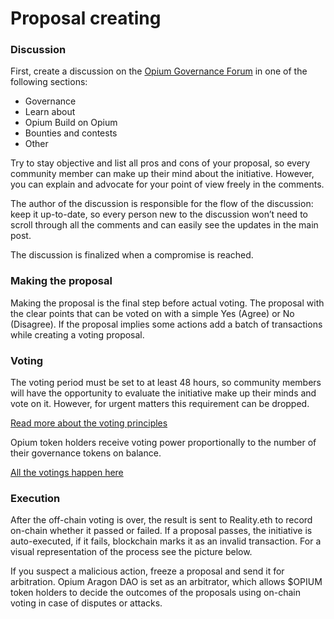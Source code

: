 # Proposal creating

### Discussion

First, create a discussion on the [Opium Governance Forum](https://forum.opium.network) in one of the following sections:

* Governance
* Learn about&#x20;
* Opium Build on Opium&#x20;
* Bounties and contests&#x20;
* Other&#x20;

Try to stay objective and list all pros and cons of your proposal, so every community member can make up their mind about the initiative. However, you can explain and advocate for  your point of view freely in the comments.&#x20;

The author of the discussion is responsible for the flow of the discussion: keep it up-to-date, so every person new to  the discussion won’t need to scroll through all the comments and can easily see the updates in the main post.

The discussion is finalized when a compromise is reached.&#x20;

### Making the proposal

Making the proposal is the final step before actual voting. The proposal with the clear points that can be voted on with a simple Yes (Agree) or No (Disagree). If the proposal implies some actions add a batch of transactions while creating a voting proposal.

### Voting

The voting period must be set to at least 48 hours, so community members will have the opportunity  to evaluate the initiative make up their minds and vote on it. However, for urgent matters this requirement can be dropped.

[Read more about the voting principles](https://cloudflare-ipfs.com/ipfs/QmXRK6Egnnd2dMGZV3WCL1H7z3YVJjGgt8pQBmdeurzt38)

Opium  token holders receive voting power proportionally to the number of their governance tokens on balance.&#x20;

[All the votings happen here](https://signal.opium.network/#/)

### **Execution**

After the off-chain voting is over, the result is sent to Reality.eth to record on-chain whether it passed or failed. If a proposal passes, the initiative is auto-executed, if it fails, blockchain marks it as an invalid transaction. For a visual representation of the process see the picture below.

If you suspect a malicious action, freeze a proposal and send it for arbitration. Opium Aragon DAO is set as an arbitrator, which allows $OPIUM token holders to decide the outcomes of the proposals using on-chain voting in case of disputes or attacks.

